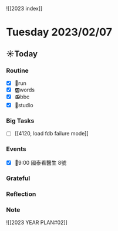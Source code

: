 ![[2023 index]]
# Tuesday 2023/02/07
## ☀Today
### Routine
- [x] 🏃run
- [x] 🆎words
- [x] 📻bbc
- [x] 📘studio
### Big Tasks
* [ ] [[4120, load fdb failure mode]]
### Events
* [x] 📆9:00 國泰看醫生 8號
### Grateful
### Reflection
### Note

![[2023 YEAR PLAN#02]]